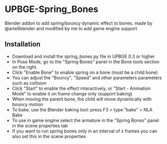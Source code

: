 # UPBGE-Spring_Bones
Blender addon to add spring/bouncy dynamic effect to bones.
made by @artellblender and modified by me to add game engine support


## Installation

- Download and install the spring_bones.py file in UPBGE 0.3 or higher
- In Pose Mode, go to the "Spring Bones" panel in the Bone tools section on the right.
- Click "Enable Bone" to enable spring on a bone (must be a child bone)
- You can adjust the "Bouncy", "Speed" and other parameters parameters such as collision
- Click "Start" to enable the effect interactively, or "Start - Animation Mode" to enable it on frame change only (support baking)
- When moving the parent bone, the child will move dynamically with bouncy motion
- To bake, use the Blender baking tool: press F3 > type "bake" > NLA Bake
- To use in game engine select the armature in the "Spring Bones" panel in the scene properties tab
- If you want to run spring bones only in an interval of x frames you can also set this in the scene properties
